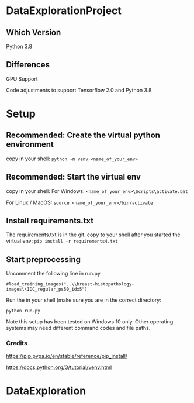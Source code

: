 # DataExplorationProject

## Which Version
Python 3.8

## Differences

GPU Support

Code adjustments to support Tensorflow 2.0 and Python 3.8

# Setup

## Recommended: Create the virtual python environment

copy in your shell:
	` python -m venv <name_of_your_env> ` 
	
## Recommended: Start the virtual env

copy in your shell:
   For Windows: ` <name_of_your_env>\Scripts\activate.bat ` 
	
   For Linux / MacOS: ` source <name_of_your_env>/bin/activate `
	
## Install requirements.txt 

The requirements.txt is in the git.
copy to your shell after you started the virtual env:
	` pip install -r requirements4.txt `  
## Start preprocessing
Uncomment the following line in run.py

` #load_training_images("..\\breast-histopathology-images\\IDC_regular_ps50_idx5") `

Run the in your shell (make sure you are in the correct directory:

` python run.py `



Note this setup has been tested on Windows 10 only. 
Other operating systems may need different command codes and file paths.
### Credits

https://pip.pypa.io/en/stable/reference/pip_install/

https://docs.python.org/3/tutorial/venv.html



# DataExploration
